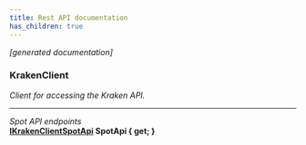 ```yaml
---
title: Rest API documentation
has_children: true
---
```

*[generated documentation]*  
### KrakenClient  
*Client for accessing the Kraken API.*
  
***
*Spot API endpoints*  
**[IKrakenClientSpotApi](SpotApi/IKrakenClientSpotApi.html) SpotApi { get; }**  
